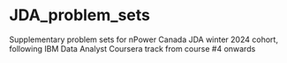 # JDA_problem_sets
Supplementary problem sets for nPower Canada JDA winter 2024 cohort, following IBM Data Analyst Coursera track from course #4 onwards 
